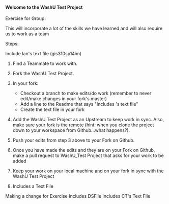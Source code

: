 #### Welcome to the WashU Test Project

Exercise for Group: 

This will incorporate a lot of the skills we have learned and will also require us to work as a team

Steps: 

Include Ian's text file (gis310sp14im)

1. Find a Teammate to work with. 

2. Fork the WashU Test Project. 

3. In your fork:
      - Checkout a branch to make edits/do work (remember to never edit/make changes in your fork's master)
      - Add a line to the Readme that says "Includes <insertnamehere>'s text file"
      - Create the text file in your fork

4. Add the WashU Test Project as an Upstream to keep work in sync. Also, make sure your fork is the remote (hint: when you clone the project down to your workspace from Github...what happens?).

5. Push your edits from step 3 above to your Fork on Github. 

5. Once you have made the edits and they are on your Fork on Github, make a pull request to WashU_Test Project that asks for your work to be added

6. Keep your work on your local machine and on your fork in sync with the WashU Test Project 

7. Includes a Text File

Making a change for Exercise
Includes  DSFile
Includes CT's Text File
